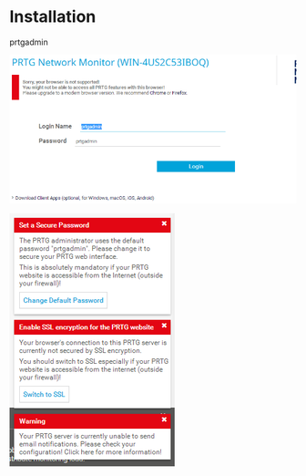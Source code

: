# Installation

prtgadmin

![](../.gitbook/assets/image%20%2812%29.png)

![](../.gitbook/assets/image-2.png)

